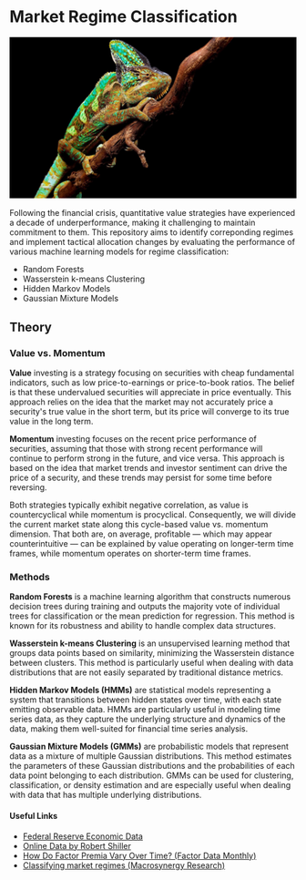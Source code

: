 # Market Regime Classification

![Chameleons adapt to their environment](Header.jpeg)

Following the financial crisis, quantitative value strategies have experienced a decade of underperformance, making it challenging to maintain commitment to them. This repository aims to identify correponding regimes and implement tactical allocation changes by evaluating the performance of various machine learning models for regime classification:

- Random Forests
- Wasserstein k-means Clustering
- Hidden Markov Models
- Gaussian Mixture Models

## Theory

### Value vs. Momentum

**Value** investing is a strategy focusing on securities with cheap fundamental indicators, such as low price-to-earnings or price-to-book ratios. The belief is that these undervalued securities will appreciate in price eventually. This approach relies on the idea that the market may not accurately price a security's true value in the short term, but its price will converge to its true value in the long term.

**Momentum** investing focuses on the recent price performance of securities, assuming that those with strong recent performance will continue to perform strong in the future, and vice versa. This approach is based on the idea that market trends and investor sentiment can drive the price of a security, and these trends may persist for some time before reversing.

Both strategies typically exhibit negative correlation, as value is countercyclical while momentum is procyclical. Consequently, we will divide the current market state along this cycle-based value vs. momentum dimension. That both are, on average, profitable — which may appear counterintuitive — can be explained by value operating on longer-term time frames, while momentum operates on shorter-term time frames.

### Methods

**Random Forests** is a machine learning algorithm that constructs numerous decision trees during training and outputs the majority vote of individual trees for classification or the mean prediction for regression. This method is known for its robustness and ability to handle complex data structures.

**Wasserstein k-means Clustering** is an unsupervised learning method that groups data points based on similarity, minimizing the Wasserstein distance between clusters. This method is particularly useful when dealing with data distributions that are not easily separated by traditional distance metrics.

**Hidden Markov Models (HMMs)** are statistical models representing a system that transitions between hidden states over time, with each state emitting observable data. HMMs are particularly useful in modeling time series data, as they capture the underlying structure and dynamics of the data, making them well-suited for financial time series analysis.

**Gaussian Mixture Models (GMMs)** are probabilistic models that represent data as a mixture of multiple Gaussian distributions. This method estimates the parameters of these Gaussian distributions and the probabilities of each data point belonging to each distribution. GMMs can be used for clustering, classification, or density estimation and are especially useful when dealing with data that has multiple underlying distributions.

#### Useful Links

- [Federal Reserve Economic Data](https://fred.stlouisfed.org/)
- [Online Data by Robert Shiller](http://www.econ.yale.edu/~shiller/data.htm)
- [How Do Factor Premia Vary Over Time? (Factor Data Monthly)](https://www.aqr.com/Insights/Datasets/Century-of-Factor-Premia-Monthly)
- [Classifying market regimes (Macrosynergy Research)](https://research.macrosynergy.com/classifying-market-regimes/)
